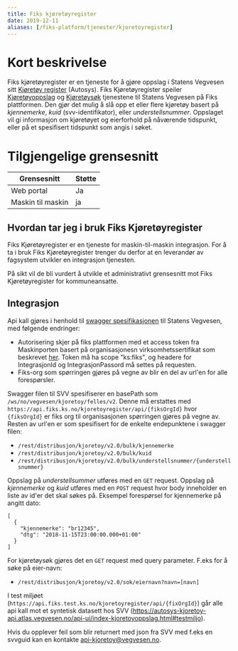 ```yaml
---
title: Fiks kjøretøyregister
date: 2019-12-11
aliases: [/fiks-platform/tjenester/kjoretoyregister]
---
```


# Kort beskrivelse
Fiks kjøretøyregister er en tjeneste for å gjøre oppslag i Statens Vegvesen sitt [Kjøretøy register](https://autosys-kjoretoy-api.atlas.vegvesen.no/) (Autosys). Fiks Kjøretøyregister speiler [Kjøretøyoppslag](https://autosys-kjoretoy-api.atlas.vegvesen.no/api-ui/index-kjoretoyoppslag.html) og [Kjøretøysøk](https://autosys-kjoretoy-api.atlas.vegvesen.no/api-ui/index-kjoretoysok.html) tjenestene til Statens Vegvesen på Fiks plattformen. Den gjør det mulig å slå opp et eller flere kjøretøy basert på *kjennemerke*, *kuid* (svv-identifikator), eller *understellsnummer*. Oppslaget vil gi informasjon om kjøretøyet og eierforhold på nåværende tidspunkt, eller på et spesifisert tidspunkt som angis i søket.  

# Tilgjengelige grensesnitt
| Grensesnitt | Støtte |
|------|------|
| Web portal | Ja |
| Maskin til maskin | ja |


## Hvordan tar jeg i bruk Fiks Kjøretøyregister

Fiks Kjøretøyregister er en tjeneste for maskin-til-maskin integrasjon. For å ta i bruk Fiks Kjøretøyregister trenger du derfor at en leverandør av fagsystem utvikler en integrasjon tjenesten.

På sikt vil de bli vurdert å utvikle et administrativt grensesnitt mot Fiks Kjøretøyregister for kommuneansatte.
 
## Integrasjon
 
Api kall gjøres i henhold til [swagger spesifikasjonen](https://autosys-kjoretoy-api.atlas.vegvesen.no/swagger-ui/index-akf.html) til Statens Vegvesen, med følgende endringer:
  
  * Autorisering skjer på fiks plattformen med et access token fra Maskinporten basert på organisasjonesn virksomhetssertifikat som beskrevet [her](https://ks-no.github.io/fiks-plattform/integrasjoner/#integrasjon).
    Token må ha scope "ks:fiks", og headere for IntegrasjonId og IntegrasjonPassord må settes på requesten.
  * Fiks-org som spørringen gjøres på vegne av blir en del av url'en for alle forespørsler.
  
Swagger filen til SVV spesifiserer en basePath som `/ws/no/vegvesen/kjoretoy/felles/v2`. Denne må erstattes med `https://api.fiks.ks.no/kjoretoyregister/api/{fiksOrgId}` hvor `{fiksOrgId}` er fiks org til organisasjonen spørringen gjøres på vegne av. Resten av url'en er som spesifisert for de enkelte endepunktene i swagger filen:
  
  * `/rest/distribusjon/kjoretoy/v2.0/bulk/kjennemerke`
  * `/rest/distribusjon/kjoretoy/v2.0/bulk/kuid`
  * `/rest/distribusjon/kjoretoy/v2.0/bulk/understellsnummer/{understellsnummer}`

Oppslag på *understellsummer* utføres med en `GET` request. Oppslag på *kjennemerke* og *kuid* utføres med en `POST` request hvor body inneholder en liste av id'er det skal søkes på. Eksempel forespørsel for kjennemerke på angitt dato:
```
[
  { 
    "kjennemerke": "br12345",
    "dtg": "2018-11-15T23:00:00.000+01:00"
  }
]
```

For kjøretøysøk gjøres det en `GET` request med query parameter. F.eks for å søke på eier-navn:

  * `/rest/distribusjon/kjoretoy/v2.0/sok/eiernavn?navn=[navn]`

I test miljøet (`https://api.fiks.test.ks.no/kjoretoyregister/api/{fixOrgId}`) går alle api kall mot et syntetisk datasett hos SVV (https://autosys-kjoretoy-api.atlas.vegvesen.no/api-ui/index-kjoretoyoppslag.html#testmiljo).

Hvis du opplever feil som blir returnert med json fra SVV med f.eks en svvguid kan en kontakte api-kjoretoy@vegvesen.no.
